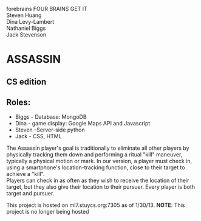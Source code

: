 forebrains
FOUR BRAINS GET IT<br>
Steven Huang<br>
Dina Levy-Lambert<br>
Nathaniel Biggs<br>
Jack Stevenson<br>
<h1>ASSASSIN</h1> <h2>CS edition</h2>
<h2>Roles:</h2>
<ul>
  <li>Biggs - Database: MongoDB</li>
  <li>Dina - game display: Google Maps API and Javascript</li>
  <li>Steven -Server-side python</li>
  <li>Jack - CSS, HTML</li>
</ul>

The Assassin player's goal is traditionally to eliminate all other players by physically tracking them down and performing a ritual "kill" maneuver, typically a physical motion or mark. In our version, a player must check in, using a smartphone's location-tracking function, close to their target to achieve a "kill".<br>
Players can check in as often as they wish to receive the location of their target, but they also give their location to their pursuer. Every player is both target and pursuer.

This project is hosted on ml7.stuycs.org:7305 as of 1/30/13.
<b>NOTE</b>: This project is no longer being hosted
